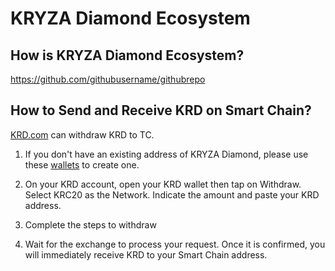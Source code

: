 # KRYZA Diamond Ecosystem

## How is KRYZA Diamond Ecosystem?

<https://github.com/githubusername/githubrepo>

## How to Send and Receive KRD on Smart Chain?

[KRD.com](https:/www.kryzascan.com) can withdraw KRD to TC.

1. If you don't have an existing address of KRYZA Diamond, please use these [wallets](../../smart-chain/wallet.md) to create one.

2. On your KRD account, open your KRD wallet then tap on Withdraw. Select KRC20 as the Network. Indicate the amount and paste your KRD address.

3. Complete the steps to withdraw

4. Wait for the exchange to process your request. Once it is confirmed, you will immediately receive KRD to your Smart Chain address.


